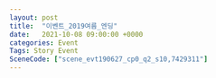 ```yaml
---
layout: post
title:  "이벤트_2019여름_엔딩"
date:   2021-10-08 09:00:00 +0000
categories: Event
Tags: Story Event
SceneCode: ["scene_evt190627_cp0_q2_s10,7429311"]
---
```

